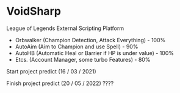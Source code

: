 # VoidSharp
  League of Legends External Scripting Platform
  - Orbwalker (Champion Detection, Attack Everything) - 100%
  - AutoAim (Aim to Champion and use Spell) - 90%
  - AutoHB (Automatic Heal or Barrier if HP is under value) - 100%
  - Etcs. (Account Manager, some turbo Features) - 80%

Start project predict (16 / 03 / 2021)

Finish project predict (20 / 05 / 2022) ????
